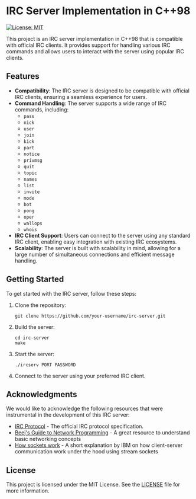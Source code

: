 # IRC Server Implementation in C++98

[![License: MIT](https://img.shields.io/badge/License-MIT-yellow.svg)](https://opensource.org/licenses/MIT)

This project is an IRC server implementation in C++98 that is compatible with official IRC clients. It provides support for handling various IRC commands and allows users to interact with the server using popular IRC clients.

## Features

- **Compatibility**: The IRC server is designed to be compatible with official IRC clients, ensuring a seamless experience for users.
- **Command Handling**: The server supports a wide range of IRC commands, including:
  - `pass`
  - `nick`
  - `user`
  - `join`
  - `kick`
  - `part`
  - `notice`
  - `privmsg`
  - `quit`
  - `topic`
  - `names`
  - `list`
  - `invite`
  - `mode`
  - `bot`
  - `pong`
  - `oper`
  - `wallops`
  - `whois`
- **IRC Client Support**: Users can connect to the server using any standard IRC client, enabling easy integration with existing IRC ecosystems.
- **Scalability**: The server is built with scalability in mind, allowing for a large number of simultaneous connections and efficient message handling.

## Getting Started

To get started with the IRC server, follow these steps:

1. Clone the repository:

   ```
   git clone https://github.com/your-username/irc-server.git
   ```

2. Build the server:

   ```
   cd irc-server
   make
   ```

3. Start the server:

   ```
   ./ircserv PORT PASSWORD
   ```

4. Connect to the server using your preferred IRC client.

## Acknowledgments

We would like to acknowledge the following resources that were instrumental in the development of this IRC server:

- [IRC Protocol](https://tools.ietf.org/html/rfc1459 ) - The official IRC protocol specification.
- [Beej's Guide to Network Programming](https://beej.us/guide/bgnet/html/) - A great resource to understand basic networking concepts
- [How sockets work](https://www.ibm.com/docs/en/i/7.3?topic=programming-how-sockets-work) - A short explanation by IBM on how client-server communication work under the hood using stream sockets


## License

This project is licensed under the MIT License. See the [LICENSE](LICENSE) file for more information.
